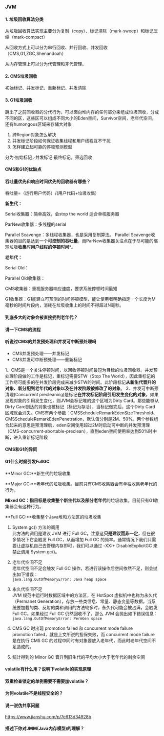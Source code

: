 

### JVM

#### 1. 垃圾回收算法分类

从垃圾回收算法实现主要分为复制（copy）、标记清除（mark-sweep）和标记压缩（mark-compact）

从回收方式上可以分为串行回收、并行回收、并发回收（CMS,G1,ZGC,Shenandoah）

从内存管理上可以分为代管理和非代管理。

#### 2. CMS垃圾回收

初始标记、并发标记、重新标记、并发清除

#### 3. G1垃圾回收

跳出了之前回收器的分代行为，可以面向堆内存的任何部分来组成垃圾回收，分成不同的区，这些区可以组成不同大小的Eden空间，Survivor空间，老年代空间，还有humongous区域来存储大对象

1. 跨Region对象怎么解决
2. 并发标记阶段如何保证收集线程和用户线程互不干扰
3. 怎样建立起可靠的停顿预测模型

分为·初始标记，·并发标记·最终标记，筛选回收

#### CMS和G1的优缺点



#### 吞吐量优先和响应时间优先的回收器有哪些？

吞吐量=（运行用户代码）/(用户代码+垃圾收集)

**新生代：**

Serial收集器：简单高效，会stop the world 适合单核服务器

ParNew收集器：多线程的serial

Parallel Scavenge：多线程收集器，也是采用复制算法。 Parallel Scavenge收集器的目的是达到一个**可控制的吞吐量**，而ParNew收集器关注点在于尽可能的缩短垃圾**收集时用户线程的停顿时间***。

**老年代：**

Serial Old：

Parallel Old收集器：

CMS收集器：重视服务器响应速度，要求系统停顿时间最短

G1收集器：G1能建立可预测的时间停顿模型，能让使用者明确指定一个长度为M毫秒的时间片段内，消耗在垃圾收集上的时间不得超过N毫秒。
#### 到底多大的对象会被直接扔到老年代？



#### 讲一下CMS的流程



#### 听说过CMS的并发预处理和并发可中断预处理吗

- CMS并发预处理——并发标记
- CMS并发可中断预处理——重新标记

1、CMS是一个关注停顿时间，以回收停顿时间最短为目标的垃圾回收器。并发预处理阶段做的工作是标记，重标记需要STW（Stop The World），因此重标记的工作尽可能多的在并发阶段完成来减少STW的时间。此阶段标记**从新生代晋升的对象、新分配到老年代的对象以及在并发阶段被修改了的对象**。
		2、并发可中断预清理(Concurrent precleaning)是标记**在并发标记阶段引用发生变化的对象**，如果发现对象的引用发生变化，则JVM会标记堆的这个区域为Dirty Card。那些能够从Dirty Card到达的对象也被标记（标记为存活），当标记做完后，这个Dirty Card区域就会消失。CMS有两个参数：CMSScheduleRemarkEdenSizeThreshold、CMSScheduleRemarkEdenPenetration，默认值分别是2M、50%。两个参数组合起来的意思是预清理后，eden空间使用超过2M时启动可中断的并发预清理（CMS-concurrent-abortable-preclean），直到eden空间使用率达到50%时中断，进入重新标记阶段

#### CMS和G1的异同



#### G1什么时候引发FullGC

**Minor GC:**新生代的垃圾收集

**Major GC:**老年代的垃圾收集。目前只有CMS收集器会有单独收集老年代的行为。

**Mixed GC：**指目标是收集**整个新生代以及部分老年代**的垃圾收集。目前只有G1收集器会有这种行为。

**Full GC:**收集整个Java堆和方法区的垃圾收集

1. System.gc() 方法的调用<br>
   此方法的调用是建议 JVM 进行 Full GC，注意这**只是建议而非一定**，但在很多情况下它会触发 Full GC，从而增加 Full GC 的频率。通常情况下我们只需要让虚拟机自己去管理内存即可，我们可以通过 -XX:+ DisableExplicitGC 来禁止调用 System.gc()。

2. 老年代空间不足<br>
   老年代空间不足会触发 Full GC 操作，若进行该操作后空间依然不足，则会抛出如下错误：<br>
   `java.lang.OutOfMemoryError: Java heap space`

3. 永久代空间不足<br>
   JVM 规范中运行时数据区域中的方法区，在 HotSpot 虚拟机中也称为永久代（Permanet Generation），存放一些类信息、常量、静态变量等数据，当系统要加载的类、反射的类和调用的方法较多时，永久代可能会被占满，会触发 Full GC。如果经过 Full GC 仍然回收不了，那么 JVM 会抛出如下错误信息：<br>
   `java.lang.OutOfMemoryError: PermGen space `

4. CMS GC 时出现 promotion failed 和 concurrent mode failure<br>
   promotion failed，就是上文所说的担保失败，而 concurrent mode failure 是在执行 CMS GC 的过程中同时有对象要放入老年代，而此时老年代空间不足造成的。

5. 统计得到的 Minor GC 晋升到旧生代的平均大小大于老年代的剩余空间

#### volatile有什么用？说明下volatile的实现原理



#### 双重检查锁定的单例需要不需要加volatile？



#### 为何volatile不是线程安全的？



#### 说一说伪共享问题



https://www.jianshu.com/p/7e613d34928b

#### 描述下你对JMM(Java内存模型)的理解？

